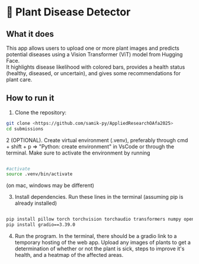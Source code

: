 # 🌱 Plant Disease Detector

## What it does
This app allows users to upload one or more plant images and predicts potential diseases using a Vision Transformer (ViT) model from Hugging Face.  
It highlights disease likelihood with colored bars, provides a health status (healthy, diseased, or uncertain), and gives some recommendations for plant care.

## How to run it
1. Clone the repository:

```bash
git clone <https://github.com/samik-py/AppliedResearchOAfa2025>
cd submissions
```

2 (OPTIONAL). Create virtual environment (.venv), preferably through cmd + shift + p => "Python: create environment" in VsCode or through the terminal. Make sure to activate the environment by running

```bash

#activate
source .venv/bin/activate

```
(on mac, windows may be different)

3. Install dependencies. Run these lines in the terminal (assuming pip is already installed)

```bash

pip install pillow torch torchvision torchaudio transformers numpy opencv-python matplotlib
pip install gradio==3.39.0

```

4. Run the program. In the terminal, there should be a gradio link to a temporary hosting of the web app. Upload any images of plants to get 
a determination of whether or not the plant is sick, steps to improve it's health, and a heatmap of the affected areas.


